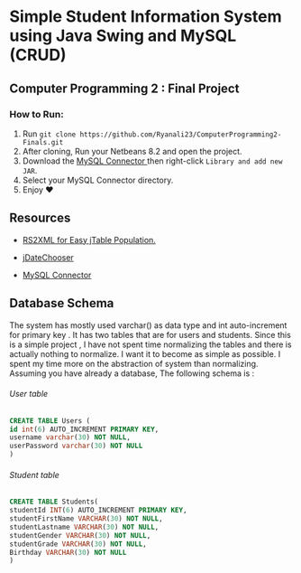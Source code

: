 # Simple Student Information System using Java Swing and MySQL (CRUD)
## Computer Programming 2 : Final Project
### How to Run:
1. Run `git clone https://github.com/Ryanali23/ComputerProgramming2-Finals.git`
2. After cloning, Run your Netbeans 8.2 and open the project.
3. Download the [MySQL Connector ][0] then right-click `Library and add new JAR`.
4. Select your MySQL Connector directory.
5. Enjoy :heart:

[0]: https://dev.mysql.com/downloads/connector/j/5.1.html "MySQL Connector for JAVA"

## Resources 
- [RS2XML for Easy jTable Population.][1]

[1]: https://sourceforge.net/projects/finalangelsanddemons/ "RS2XML can be downloader from sourceforge.net"
- [jDateChooser][2]

[2]: http://plugins.netbeans.org/plugin/658/jdatechooser-1-2 "DatePicker for netbeans."
- [MySQL Connector ][0]

## Database Schema 
The system has mostly used varchar() as data type  and int auto-increment for primary key . It has two tables that are for users and students. Since this is a simple project , I have not spent time normalizing the tables and there is actually nothing  to normalize. I want it to become as simple as possible. I spent my time more on the abstraction of system than normalizing.  Assuming you have already a database, The following schema is : 
###### User table
```sql
CREATE TABLE Users (
id int(6) AUTO_INCREMENT PRIMARY KEY,
username varchar(30) NOT NULL,
userPassword varchar(30) NOT NULL
)
```
###### Student table
```sql
CREATE TABLE Students(
studentId INT(6) AUTO_INCREMENT PRIMARY KEY,
studentFirstName VARCHAR(30) NOT NULL,
studentLastname VARCHAR(30) NOT NULL,
studentGender VARCHAR(30) NOT NULL,
studentGrade VARCHAR(30) NOT NULL,
Birthday VARCHAR(30) NOT NULL
)
```







